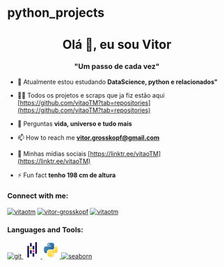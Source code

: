 # python_projects

<h1 align="center">Olá 👋, eu sou Vitor</h1>
<h3 align="center">"Um passo de cada vez"</h3>

- 🌱 Atualmente estou estudando **DataScience, python e relacionados"**

- 👨‍💻 Todos os projetos e scraps que ja fiz estão aqui [https://github.com/vitaoTM?tab=repositories](https://github.com/vitaoTM?tab=repositories)

- 💬 Perguntas **vida, universo e tudo mais**

- 📫 How to reach me **vitor.grosskopf@gmail.com**

- 📄 Minhas mídias sociais [https://linktr.ee/vitaoTM](https://linktr.ee/vitaoTM)

- ⚡ Fun fact **tenho 198 cm de altura**

<h3 align="left">Connect with me:</h3>
<p align="left">
<a href="https://twitter.com/vitaotm" target="blank"><img align="center" src="https://raw.githubusercontent.com/rahuldkjain/github-profile-readme-generator/master/src/images/icons/Social/twitter.svg" alt="vitaotm" height="30" width="40" /></a>
<a href="https://linkedin.com/in/vitor-grosskopf" target="blank"><img align="center" src="https://raw.githubusercontent.com/rahuldkjain/github-profile-readme-generator/master/src/images/icons/Social/linked-in-alt.svg" alt="vitor-grosskopf" height="30" width="40" /></a>
<a href="https://instagram.com/vitaotm" target="blank"><img align="center" src="https://raw.githubusercontent.com/rahuldkjain/github-profile-readme-generator/master/src/images/icons/Social/instagram.svg" alt="vitaotm" height="30" width="40" /></a>
</p>

<h3 align="left">Languages and Tools:</h3>
<p align="left"> <a href="https://git-scm.com/" target="_blank" rel="noreferrer"> <img src="https://www.vectorlogo.zone/logos/git-scm/git-scm-icon.svg" alt="git" width="40" height="40"/> </a> <a href="https://pandas.pydata.org/" target="_blank" rel="noreferrer"> <img src="https://raw.githubusercontent.com/devicons/devicon/2ae2a900d2f041da66e950e4d48052658d850630/icons/pandas/pandas-original.svg" alt="pandas" width="40" height="40"/> </a> <a href="https://www.python.org" target="_blank" rel="noreferrer"> <img src="https://raw.githubusercontent.com/devicons/devicon/master/icons/python/python-original.svg" alt="python" width="40" height="40"/> </a> <a href="https://seaborn.pydata.org/" target="_blank" rel="noreferrer"> <img src="https://seaborn.pydata.org/_images/logo-mark-lightbg.svg" alt="seaborn" width="40" height="40"/> </a> </p>
